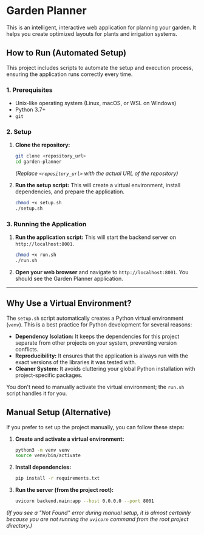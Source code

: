 # Garden Planner

This is an intelligent, interactive web application for planning your garden. It helps you create optimized layouts for plants and irrigation systems.

## How to Run (Automated Setup)

This project includes scripts to automate the setup and execution process, ensuring the application runs correctly every time.

### 1. Prerequisites

- Unix-like operating system (Linux, macOS, or WSL on Windows)
- Python 3.7+
- `git`

### 2. Setup

1.  **Clone the repository:**
    ```bash
    git clone <repository_url>
    cd garden-planner
    ```
    *(Replace `<repository_url>` with the actual URL of the repository)*

2.  **Run the setup script:**
    This will create a virtual environment, install dependencies, and prepare the application.
    ```bash
    chmod +x setup.sh
    ./setup.sh
    ```

### 3. Running the Application

1.  **Run the application script:**
    This will start the backend server on `http://localhost:8001`.
    ```bash
    chmod +x run.sh
    ./run.sh
    ```
2.  **Open your web browser** and navigate to `http://localhost:8001`. You should see the Garden Planner application.

---

## Why Use a Virtual Environment?

The `setup.sh` script automatically creates a Python virtual environment (`venv`). This is a best practice for Python development for several reasons:

- **Dependency Isolation:** It keeps the dependencies for this project separate from other projects on your system, preventing version conflicts.
- **Reproducibility:** It ensures that the application is always run with the exact versions of the libraries it was tested with.
- **Cleaner System:** It avoids cluttering your global Python installation with project-specific packages.

You don't need to manually activate the virtual environment; the `run.sh` script handles it for you.

## Manual Setup (Alternative)

If you prefer to set up the project manually, you can follow these steps:

1.  **Create and activate a virtual environment:**
    ```bash
    python3 -m venv venv
    source venv/bin/activate
    ```
2.  **Install dependencies:**
    ```bash
    pip install -r requirements.txt
    ```
3.  **Run the server (from the project root):**
    ```bash
    uvicorn backend.main:app --host 0.0.0.0 --port 8001
    ```

*(If you see a "Not Found" error during manual setup, it is almost certainly because you are not running the `uvicorn` command from the root project directory.)*
